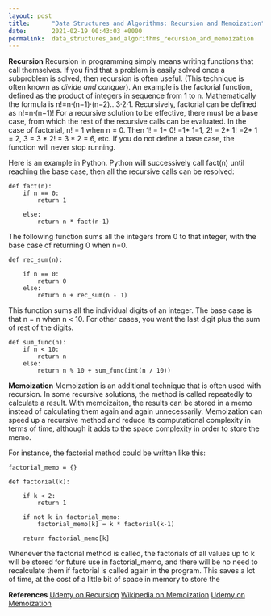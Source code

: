 ```yaml
---
layout: post
title:      "Data Structures and Algorithms: Recursion and Memoization"
date:       2021-02-19 00:43:03 +0000
permalink:  data_structures_and_algorithms_recursion_and_memoization
---
```



**Recursion**
Recursion in programming simply means writing functions that call themselves. If you find that a problem is easily solved once a subproblem is solved, then recursion is often useful. (This technique is often known as *divide and conquer*). An example is the factorial function, defined as the product of integers in sequence from 1 to n. Mathematically the formula is n!=n·(n−1)·(n−2)...3·2·1. Recursively, factorial can be defined as n!=n·(n−1)! For a recursive solution to be effective, there must be a base case, from which the rest of the recursive calls can be evaluated. In the case of factorial, n! = 1 when n = 0. Then 1! = 1* 0! =1* 1=1, 2! = 2* 1! =2* 1 = 2, 3 = 3 * 2! = 3 * 2 = 6, etc. If you do not define a base case, the function will never stop running.

Here is an example in Python. Python will successively call fact(n) until reaching the base case, then all the recursive calls can be resolved:

```
def fact(n):
    if n == 0:
        return 1
    
    else:
        return n * fact(n-1)
```

The following function sums all the integers from 0 to that integer, with the base case of returning 0 when n=0.
```
def rec_sum(n):
    
    if n == 0:
        return 0
    else:
        return n + rec_sum(n - 1)
```

This function sums all the individual digits of an integer. The base case is that n = n when n < 10. For other cases, you want the last digit plus the sum of rest of the digits.
```
def sum_func(n):
    if n < 10:
        return n
    else:
        return n % 10 + sum_func(int(n / 10))
```

**Memoization**
Memoization is an additional technique that is often used with recursion. In some recursive solutions, the method is called repeatedly to calculate a result. With memoizaiton, the results can be stored in a memo instead of calculating them again and again unnecessarily. Memoization can speed up a recursive method and reduce its computational complexity in terms of time, although it adds to the space complexity in order to store the memo.

For instance, the factorial method could be written like this:
```
factorial_memo = {}

def factorial(k):
    
    if k < 2: 
        return 1
    
    if not k in factorial_memo:
        factorial_memo[k] = k * factorial(k-1)
        
    return factorial_memo[k]
```

Whenever the factorial method is called, the factorials of all values up to k will be stored for future use in factorial_memo, and there will be no need to recalculate them if factorial is called again in the program. This saves a lot of time, at the cost of a little bit of space in memory to store the

**References**
[Udemy on Recursion](https://www.udemy.com/course/python-for-data-structures-algorithms-and-interviews/learn/lecture/3179674#content)
[Wikipedia on Memoization](http://en.wikipedia.org/wiki/Memoization)
[Udemy on Memoization](https://www.udemy.com/course/python-for-data-structures-algorithms-and-interviews/learn/lecture/4048046#content)


